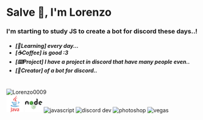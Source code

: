 <h1> Salve 🤙, I'm Lorenzo </h1>
<h3> I'm starting to study JS to create a bot for discord these days..!</h3>

<h5>
 
- [📝Learning] ​​every day...
- [☕Coffee] is good :3
- [⌨️Project] I have a project in discord that have many people even..
- [🤖Creator] of a bot for discord..


</h5>

<br>
<a>
    <img src="https://github-readme-stats.vercel.app/api?username=Lorenzo0009&show_icons=true&theme=dracula&count_private=true"
        alt="Lorenzo0009" />
</a>
 </br>

<div style={flex-direction: row}>

<!-- icones sem fundo -->

<img src="https://github.com/devicons/devicon/blob/master/icons/java/java-original-wordmark.svg" alt="java" width="45" height="45"/>

<img src="https://github.com/devicons/devicon/blob/master/icons/nodejs/nodejs-original-wordmark.svg " alt="nodejs " width="45" height="45"/>

<!-- icones com fundo -->

<img src="https://upload.wikimedia.org/wikipedia/commons/thumb/9/99/Unofficial_JavaScript_logo_2.svg/512px-Unofficial_JavaScript_logo_2.svg.png" alt="javascript" width="45" height="45"/>

<img src="https://yt3.ggpht.com/a/AATXAJw1tXvJInOnm44MdEF3kS0b8x-W4Twj27SYvJ9gRw=s100-c-k-c0xffffffff-no-rj-mo" alt="discord dev" width="45" height="45"/>

<img src="https://upload.wikimedia.org/wikipedia/commons/9/92/Adobe_Photoshop_CS6_icon.svg" alt="photoshop" width="45" height="45"/>

<img src="https://upload.wikimedia.org/wikipedia/commons/3/39/Vegas_Pro_15.0.png" alt="vegas" width="45" height="45"/>
</div>
